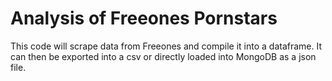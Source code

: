 # Analysis of Freeones Pornstars

This code will scrape data from Freeones and compile it into a dataframe.
It can then be exported into a csv or directly loaded into MongoDB as a json file.